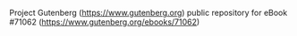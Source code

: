 Project Gutenberg (https://www.gutenberg.org) public repository for
eBook #71062 (https://www.gutenberg.org/ebooks/71062)
